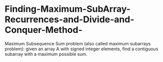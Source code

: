 # Finding-Maximum-SubArray-Recurrences-and-Divide-and-Conquer-Method-
Maximum Subsequence Sum problem (also called maximum subarrays problem): given an array A with signed integer elements, find a contiguous subarray with a maximum possible sum. 
